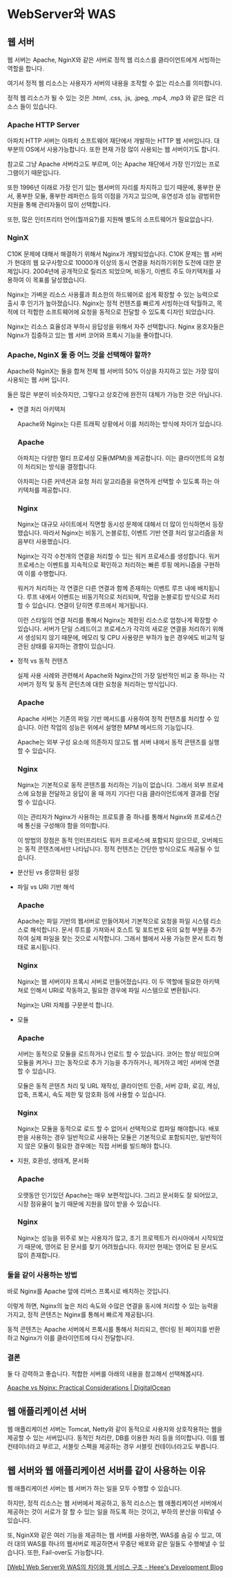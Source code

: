 # WebServer와 WAS

## 웹 서버

웹 서버는 Apache, NginX와 같은 서버로 정적 웹 리소스를 클라이언트에게 서빙하는 역할을 합니다.

여기서 정적 웹 리소스는 사용자가 서버의 내용을 조작할 수 없는 리소스를 의미합니다.

정적 웹 리소스가 될 수 있는 것은 .html, .css, .js, .jpeg, .mp4, .mp3 와 같은 많은 리소스 들이 있습니다.

### Apache HTTP Server

아파치 HTTP 서버는 아파치 소프트웨어 재단에서 개발하는 HTTP 웹 서버입니다. 대부분의 OS에서 사용가능합니다. 또한 현재 가장 많이 사용되는 웹 서버이기도 합니다.

참고로 그냥 Apache 서버라고도 부르며, 이는 Apache 재단에서 가장 인기있는 프로그램이기 때문입니다.

또한 1996년 이래로 가장 인기 있는 웹서버의 자리를 차지하고 있기 때문에, 풍부한 문서, 풍부한 모듈, 풍부한 레퍼런스 등의 이점을 가지고 있으며, 유연성과 성능 광범위한 지원을 통해 관리자들이 많이 선택합니다.

또한, 많은 인터프리터 언어(뭘까요?)를 지원해 별도의 소프트웨어가 필요없습니다.

### NginX

C10K 문제에 대해서 해결하기 위해서 Nginx가 개발되었습니다. C10K 문제는 웹 서버가 현대의 웹 요구사항으로 10000개 이상의 동시 연결을 처리하기위한 도전에 대한 문제입니다. 2004년에 공개적으로 릴리즈 되었으며, 비동기, 이벤트 주도 아키텍처를 사용하여 이 목표를 달성했습니다.

Nginx는 가벼운 리소스 사용률과 최소한의 하드웨어로 쉽게 확장할 수 있는 능력으로 출시 후 인기가 높아졌습니다. Nginx는 정적 컨텐츠를 빠르게 서빙하는데 탁월하고, 목적에 더 적합한 소프트웨어에 요청을 동적으로 전달할 수 있도록 디자인 되었습니다.

Nginx는 리소스 효율성과 부하시 응답성을 위해서 자주 선택합니다. Nginx 옹호자들은 Nginx가 집중하고 있는 웹 서버 코어와 프록시 기능을 좋아합니다.

### Apache, NginX 둘 중 어느 것을 선택해야 할까?

Apache와 NginX는 둘을 합쳐 전체 웹 서버의 50% 이상을 차지하고 있는 가장 많이 사용되는 웹 서버 입니다.

둘은 많은 부분이 비슷하지만, 그렇다고 상호간에 완전히 대체가 가능한 것은 아닙니다.

- 연결 처리 아키텍처

  Apache와 Nginx는 다른 트래픽 상황에서 이를 처리하는 방식에 차이가 있습니다.

  ### **Apache**

  아파치는  다양한 멀티 프로세싱 모듈(MPM)을 제공합니다. 이는 클라이언트의 요청이 처리되는 방식을 결정합니다.

  아차피는 다른 커넥션과 요청 처리 알고리즘을 유연하게 선택할 수 있도록 하는 아키텍처를 제공합니다.

  ### Nginx

  Nginx는 대규모 사이트에서 직면할 동시성 문제에 대해서 더 많이 인식하면서 등장했습니다.
  따라서 Nginx는 비동기, 논블로킹, 이벤트 기반 연결 처리 알고리즘을 처음부터 사용했습니다.

  Nginx는 각각 수천개의 연결을 처리할 수 있는 워커 프로세스를 생성합니다. 워커 프로세스는 이벤트를 지속적으로 확인하고 처리하는 빠른 루핑 메커니즘을 구현하여 이를 수행합니다.

  워커가 처리하는 각 연결은 다른 연결과 함께 존재하는 이벤트 루프 내에 배치됩니다. 루프 내에서 이벤트는 비동기적으로 처리되며, 작업을 논블로킹 방식으로 처리할 수 있습니다. 연결이 닫히면 루프에서 제거됩니다.

  이런 스타일의 연결 처리를 통해서 Nginx는 제한된 리소스로 엄청나게 확장할 수 있습니다. 서버가 단일 스레드이고 프로세스가 각각의 새로운 연결을 처리하기 위해서 생성되지 않기 때문에, 메모리 및 CPU 사용량은 부하가 높은 경우에도 비교적 일관된 상태를 유지하는 경향이 있습니다.

- 정적 vs 동적 컨텐츠

  실제 사용 사례와 관련해서 Apache와 Nginx간의 가장 일반적인 비교 중 하나는 각 서버가 정적 및 동적 콘턴츠에 대한 요청을 처리하는 방식입니다.

  ### Apache

  Apache 서버는 기존의 파일 기반 메서드를 사용하여 정적 컨텐츠를 처리할 수 있습니다. 이런 작업의 성능은 위에서 설명한 MPM 메서드의 기능입니다.

  Apache는 외부 구성 요소에 의존하지 않고도 웹 서버 내에서 동적 콘텐츠를 실행할 수 있습니다.

  ### Nginx

  Nginx는 기본적으로 동적 콘텐츠를 처리하는 기능이 없습니다. 그래서 외부 프로세스에 요청을 전달하고 응답이 올 때 까지 기다린 다음 클라이언트에게 결과를 전달할 수 있습니다.

  이는 관리자가 Nginx가 사용하는 프로토콜 중 하나를 통해서 Nginx와 프로세스간에 통신을 구성해야 함을 의미합니다.

  이 방법의 장점은 동적 인터프리터도 워커 프로세스에 포함되지 않으므로, 오버헤드는 동적 콘텐츠에서만 나타납니다. 정적 컨텐츠는 간단한 방식으로도 제공될 수 있습니다.

- 분산된 vs 중앙화된 설정

- 파일 vs URI 기반 해석

  ### Apache

  Apache는 파일 기반의 웹서버로 만들어져서 기본적으로 요청을 파일 시스템 리소스로 해석합니다. 문서 루트를 가져와서 호스트 및 포트번호 뒤의 요청 부분을 추가하여 실제 파일을 찾는 것으로 시작합니다. 그래서 웹에서 사용 가능한 문서 트리 형태로 표시됩니다.

  ### Nginx

  Nginx는 웹 서버이자 프록시 서버로 만들어졌습니다. 이 두 역할에 필요한 아키텍쳐로 인해서 URI로 작동하고, 필요한 경우에 파일 시스템으로 변환됩니다.

  Nginx는 URI 자체를 구문분석 합니다.

- 모듈

  ### Apache

  서버는 동적으로 모듈을 로드하거나 언로드 할 수 있습니다. 코어는 항상 떠있으며 모듈을 켜거나 끄는 동작으로 추가 기능을 추가하거나, 제거하고 메인 서버에 연결할 수 있습니다.

  모듈은 동적 콘텐츠 처리 및 URL 재작성, 클라이언트 인증, 서버 강화, 로깅, 캐싱, 압축, 프록시, 속도 제한 및 암호화 등에 사용할 수 있습니다.

  ### Nginx

  Nginx는 모듈을 동적으로 로드 할 수 없어서 선택적으로 컴파일 해야합니다. 배포판을 사용하는 경우 일반적으로 사용하는 모듈은 기본적으로 포함되지만, 일반적이지 않은 모듈이 필요한 경우에는 직접 서버를 빌드해야 합니다.

- 지원, 호환성, 생태계, 문서화

  ### Apache

  오랫동안 인기있던 Apache는 매우 보편적입니다. 그리고 문서화도 잘 되어있고, 시장 점유율이 높기 때문에 지원을 많이 받을 수 있습니다.

  ### Nginx

  Nginx는 성능을 위주로 보는 사용자가 많고, 초기 프로젝트가 러시아에서 시작되었기 때문에, 영어로 된 문서를 찾기 어려웠습니다. 하지만 현재는 영어로 된 문서도 많이 존재합니다.

### 둘을 같이 사용하는 방법

바로 Nginx를 Apache 앞에 리버스 프록시로 배치하는 것입니다.

이렇게 하면, Nginx의 높은 처리 속도와 수많은 연결을 동시에 처리할 수 있는 능력을 가지고, 정적 콘텐츠는 Nginx를 통해서 빠르게 제공됩니다.

동적 콘텐츠는 Apache 서버에서 프록시를 통해서 처리되고, 렌더링 된 페이지를 반환하고 Nginx가 이를 클라이언트에 다시 전달합니다.

### 결론

둘 다 강력하고 좋습니다. 적합한 서버를 아래의 내용을 참고해서 선택해봅시다.

[Apache vs Nginx: Practical Considerations | DigitalOcean](https://www.digitalocean.com/community/tutorials/apache-vs-nginx-practical-considerations)

## 웹 애플리케이션 서버

웹 애플리케이션 서버는 Tomcat, Netty와 같이 동적으로 사용자와 상호작용하는 웹을 제공할 수 있는 서버입니다. 동적인 처리란, DB를 이용한 처리 등을 의미합니다. 이를 웹 컨테이너라고 부르고, 서블릿 스펙을 제공하는 경우 서블릿 컨테이너라고도 부릅니다.

## 웹 서버와 웹 애플리케이션 서버를 같이 사용하는 이유

웹 애플리케이션 서버는 웹 서버가 하는 일을 모두 수행할 수 있습니다.

하지만, 정적 리소스는 웹 서버에서 제공하고, 동적 리소스는 웹 애플리케이션 서버에서 제공하는 것이 서로가 잘 할 수 있는 일을 하도록 하는 것이고, 부하의 분산을 이뤄낼 수 있습니다.

또, NginX와 같은 여러 기능을 제공하는 웹 서버를 사용하면, WAS를 숨길 수 있고, 여러 대의 WAS를 하나의 웹서버로 제공하면서 무중단 배포와 같은 일들도 수행해낼 수 있습니다. 또한, Fail-over도 가능합니다.

[[Web] Web Server와 WAS의 차이와 웹 서비스 구조 - Heee's Development Blog](https://gmlwjd9405.github.io/2018/10/27/webserver-vs-was.html)
